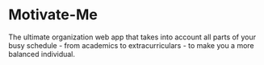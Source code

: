 # Motivate-Me
The ultimate organization web app that takes into account all parts of your busy schedule - from academics to extracurriculars - to make you a more balanced individual.
